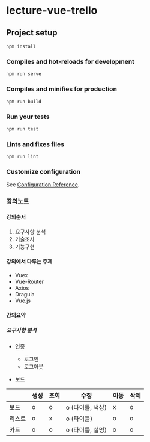# lecture-vue-trello

## Project setup
```
npm install
```

### Compiles and hot-reloads for development
```
npm run serve
```

### Compiles and minifies for production
```
npm run build
```

### Run your tests
```
npm run test
```

### Lints and fixes files
```
npm run lint
```

### Customize configuration
See [Configuration Reference](https://cli.vuejs.org/config/).

### 강의노트

#### 강의순서
1. 요구사항 분석
2. 기술조사
3. 기능구현

#### 강의에서 다루는 주제
* Vuex
* Vue-Router
* Axios
* Dragula
* Vue.js

#### 강의요약
##### 요구사항 분석
* 인증
  - 로그인
  - 로그아웃

* 보드

|  | 생성 | 조회 | 수정 | 이동 | 삭제 |
| -- | -- | -- | -- | -- | -- |
| 보드 | o | o | o (타이틀, 색상) | x | o |
| 리스트 | o | x | o (타이틀) | o | o |
| 카드 | o | o | o (타이틀, 설명) | o | o |
